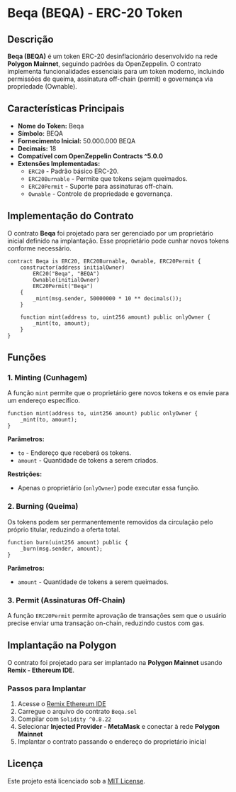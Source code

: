 # Beqa (BEQA) - ERC-20 Token

## Descrição
**Beqa (BEQA)** é um token ERC-20 desinflacionário desenvolvido na rede **Polygon Mainnet**, seguindo padrões da OpenZeppelin. O contrato implementa funcionalidades essenciais para um token moderno, incluindo permissões de queima, assinatura off-chain (permit) e governança via propriedade (Ownable).

## Características Principais
- **Nome do Token:** Beqa
- **Símbolo:** BEQA
- **Fornecimento Inicial:** 50.000.000 BEQA
- **Decimais:** 18
- **Compatível com OpenZeppelin Contracts ^5.0.0**
- **Extensões Implementadas:**
  - `ERC20` - Padrão básico ERC-20.
  - `ERC20Burnable` - Permite que tokens sejam queimados.
  - `ERC20Permit` - Suporte para assinaturas off-chain.
  - `Ownable` - Controle de propriedade e governança.

## Implementação do Contrato
O contrato **Beqa** foi projetado para ser gerenciado por um proprietário inicial definido na implantação. Esse proprietário pode cunhar novos tokens conforme necessário.

```solidity
contract Beqa is ERC20, ERC20Burnable, Ownable, ERC20Permit {
    constructor(address initialOwner)
        ERC20("Beqa", "BEQA")
        Ownable(initialOwner)
        ERC20Permit("Beqa")
    {
        _mint(msg.sender, 50000000 * 10 ** decimals());
    }

    function mint(address to, uint256 amount) public onlyOwner {
        _mint(to, amount);
    }
}
```

## Funções
### 1. **Minting (Cunhagem)**
A função `mint` permite que o proprietário gere novos tokens e os envie para um endereço específico.
```solidity
function mint(address to, uint256 amount) public onlyOwner {
    _mint(to, amount);
}
```
**Parâmetros:**
- `to` - Endereço que receberá os tokens.
- `amount` - Quantidade de tokens a serem criados.

**Restrições:**
- Apenas o proprietário (`onlyOwner`) pode executar essa função.

### 2. **Burning (Queima)**
Os tokens podem ser permanentemente removidos da circulação pelo próprio titular, reduzindo a oferta total.
```solidity
function burn(uint256 amount) public {
    _burn(msg.sender, amount);
}
```
**Parâmetros:**
- `amount` - Quantidade de tokens a serem queimados.

### 3. **Permit (Assinaturas Off-Chain)**
A função `ERC20Permit` permite aprovação de transações sem que o usuário precise enviar uma transação on-chain, reduzindo custos com gas.

## Implantação na Polygon
O contrato foi projetado para ser implantado na **Polygon Mainnet** usando **Remix - Ethereum IDE**.

### **Passos para Implantar**
1. Acesse o [Remix Ethereum IDE](https://remix.ethereum.org/)
2. Carregue o arquivo do contrato `Beqa.sol`
3. Compilar com `Solidity ^0.8.22`
4. Selecionar **Injected Provider - MetaMask** e conectar à rede **Polygon Mainnet**
5. Implantar o contrato passando o endereço do proprietário inicial

## Licença
Este projeto está licenciado sob a [MIT License](https://opensource.org/licenses/MIT).